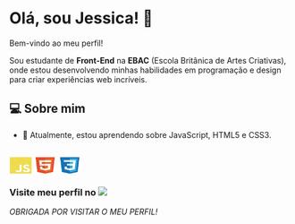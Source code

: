# Olá, sou Jessica! 👋

Bem-vindo ao meu perfil!

Sou estudante de **Front-End** na **EBAC** (Escola Britânica de Artes Criativas), onde estou desenvolvendo minhas habilidades em programação e design para criar experiências web incríveis. 

## 💻 Sobre mim

- 🔭 Atualmente, estou aprendendo sobre JavaScript, HTML5 e CSS3.

<div style="display: inline_block"><br>
  <img align="center" alt="Rafa-Js" height="30" width="40" src="https://raw.githubusercontent.com/devicons/devicon/master/icons/javascript/javascript-plain.svg">
  <img align="center" alt="Rafa-HTML" height="30" width="40" src="https://raw.githubusercontent.com/devicons/devicon/master/icons/html5/html5-original.svg">
  <img align="center" alt="Rafa-CSS" height="30" width="40" src="https://raw.githubusercontent.com/devicons/devicon/master/icons/css3/css3-original.svg">
  </div>

### Visite meu perfil no  <a href="https://www.linkedin.com/in/rafaella-ballerini-45875016a" target="_blank"><img src="https://img.shields.io/badge/-LinkedIn-%230077B5?style=for-the-badge&logo=linkedin&logoColor=white" target="_blank"></a> 
  
</div>


*OBRIGADA POR VISITAR O MEU PERFIL!*